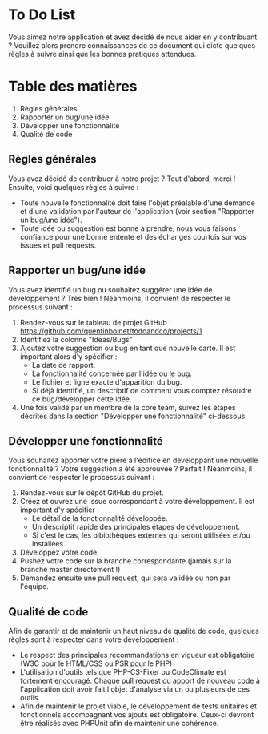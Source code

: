 # To Do List

Vous aimez notre application et avez décidé de nous aider en y contribuant ? Veuillez alors prendre connaissances de ce document qui dicte quelques règles à suivre ainsi que les bonnes pratiques attendues.

# Table des matières

1. Règles générales
1. Rapporter un bug/une idée
1. Développer une fonctionnalité
1. Qualité de code

## Règles générales

Vous avez décidé de contribuer à notre projet ? Tout d'abord, merci ! Ensuite, voici quelques règles à suivre :
* Toute nouvelle fonctionnalité doit faire l'objet préalable d'une demande et d'une validation par l'auteur de l'application (voir section "Rapporter un bug/une idée").
* Toute idée ou suggestion est bonne à prendre, nous vous faisons confiance pour une bonne entente et des échanges courtois sur vos issues et pull requests.


## Rapporter un bug/une idée

Vous avez identifié un bug ou souhaitez suggérer une idée de développement ? Très bien ! Néanmoins, il convient de respecter le processus suivant :
1. Rendez-vous sur le tableau de projet GitHub : https://github.com/quentinboinet/todoandco/projects/1
1. Identifiez la colonne "Ideas/Bugs"
1. Ajoutez votre suggestion ou bug en tant que nouvelle carte. Il est important alors d'y spécifier :
   * La date de rapport.
   * La fonctionnalité concernée par l'idée ou le bug.
   * Le fichier et ligne exacte d'apparition du bug.
   * Si déjà identifié, un descriptif de comment vous comptez résoudre ce bug/développer cette idée.
1. Une fois validé par un membre de la core team, suivez les étapes décrites dans la section "Développer une fonctionnalité" ci-dessous.

## Développer une fonctionnalité

Vous souhaitez apporter votre pière à l'édifice en développant une nouvelle fonctionnalité ? Votre suggestion a été approuvée ? Parfait ! Néanmoins, il convient de respecter le processus suivant :
1. Rendez-vous sur le dépôt GitHub du projet.
1. Créez et ouvrez une Issue correspondant à votre développement. Il est important d'y spécifier :
   * Le détail de la fonctionnalité développée.
   * Un descriptif rapide des principales étapes de développement.
   * Si c'est le cas, les bibiothèques externes qui seront utilisées et/ou installées.
1. Développez votre code.
1. Pushez votre code sur la branche correspondante (jamais sur la branche master directement !)
1. Demandez ensuite une pull request, qui sera validée ou non par l'équipe.
  
## Qualité de code

Afin de garantir et de maintenir un haut niveau de qualité de code, quelques règles sont à respecter dans votre développement :
* Le respect des principales recommandations en vigueur est obligatoire (W3C pour le HTML/CSS ou PSR pour le PHP)
* L'utilisation d'outils tels que PHP-CS-Fixer ou CodeClimate est fortement encouragé. Chaque pull request ou apport de nouveau code à l'application doit avoir fait l'objet d'analyse via un ou plusieurs de ces outils.
* Afin de maintenir le projet viable, le développement de tests unitaires et fonctionnels accompagnant vos ajouts est obligatoire. Ceux-ci devront être réalisés avec PHPUnit afin de maintenir une cohérence.
